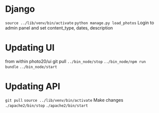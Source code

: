 # Django

`source ../lib/venv/bin/activate`
`python manage.py load_photos`
Login to admin panel and set content_type, dates, description

# Updating UI

from within photo20/ui
git pull
`../bin_node/stop`
`../bin_node/npm run bundle`
`../bin_node/start`

# Updating API

`git pull`
`source ../lib/venv/bin/activate`
Make changes
`./apache2/bin/stop`
`./apache2/bin/start`
